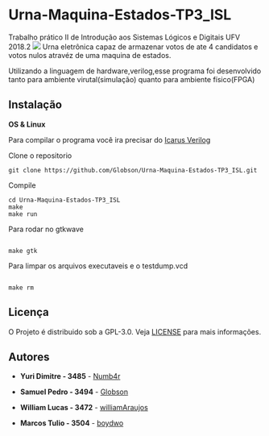 # Urna-Maquina-Estados-TP3_ISL
Trabalho prático II de Introdução aos Sistemas Lógicos e Digitais UFV 2018.2
![](https://i.imgur.com/nEeF6m9.jpg)
Urna eletrônica capaz de armazenar votos de ate 4 candidatos e votos nulos atravéz de uma maquina de estados.


Utilizando a linguagem de hardware,verilog,esse programa foi desenvolvido tanto para ambiente virutal(simulação) quanto para ambiente físico(FPGA)

## Instalação

**OS & Linux**

Para compilar o programa você ira precisar do [Icarus Verilog](https://github.com/steveicarus/iverilog)

Clone o repositorio
```
git clone https://github.com/Globson/Urna-Maquina-Estados-TP3_ISL.git

```
Compile
```
cd Urna-Maquina-Estados-TP3_ISL
make
make run

```
Para rodar no gtkwave
```

make gtk

```

Para limpar os arquivos executaveis e o testdump.vcd
```

make rm

```
## Licença

O Projeto é distribuido sob a GPL-3.0.
Veja [LICENSE](https://github.com/Globson/Urna-Maquina-Estados-TP3_ISL/blob/master/LICENSE) para mais informações.
## Autores
* **Yuri Dimitre - 3485** - [Numb4r](https://github.com/Numb4r)

* **Samuel Pedro - 3494** - [Globson](https://github.com/Globson)

* **William Lucas - 3472** - [williamAraujos](https://github.com/williamAraujos)

* **Marcos Tulio - 3504** - [boydwo](https://github.com/boydwo)
